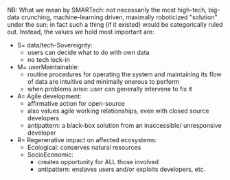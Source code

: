 NB: What we mean by SMARTech:  not necessarily the most high-tech, big-data crunching, machine-learning driven, maximally roboticized "solution" under the sun;  in fact such a thing (if it existed) would be categorically ruled out.  Instead, the values we hold most important are:

- S= data/tech-Sovereignty:
  - users can decide what to do with own data
  - no tech lock-in
- M= userMaintainable:
  - routine procedures for operating the system and maintaining its flow of data are intuitive and minimally onerous to perform
  - when problems arise: user can generally intervene to fix it
- A= Agile development:
  - affirmative action for open-source
  - also values agile working relationships, even with closed source developers
  - antipattern: a black-box solution from an inaccessible/ unresponsive developer
- R= Regenerative impact on affected ecosystems:
  - Ecological: conserves natural resources
  - SocioEconomic:
    - creates opportunity for ALL those involved
    - antipattern: enslaves users and/or exploits developers, etc.